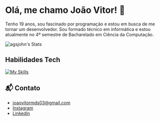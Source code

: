 # Olá, me chamo João Vitor! 👋

Tenho 19 anos, sou fascinado por programação e estou em busca de me tornar um desenvolvedor. Sou formado técnico em informática e estou atualmente no 4º semestre de Bacharelado em Ciência da Computação. 

![agsjohn's Stats](https://github-readme-stats-agsjohns-projects.vercel.app/api?username=agsjohn&theme=github_dark_dimmed&show_icons=true&hide_border=true&count_private=true)

## Habilidades Tech
[![My Skills](https://skillicons.dev/icons?i=java,spring,flutter,mysql,postgres,mongodb,c,kotlin,html,css,javascript)](https://skillicons.dev)

## 📬 Contato

- [joaovitormds03@gmail.com](mailto:joaovitormds03@gmail.com)
- [Instagram](https://www.instagram.com/agsjohn/)
- [Linkedin](https://www.linkedin.com/in/joaovitormds/)

<!--
TODO: I’m currently working on
TODO: I’m currently learning
-->
